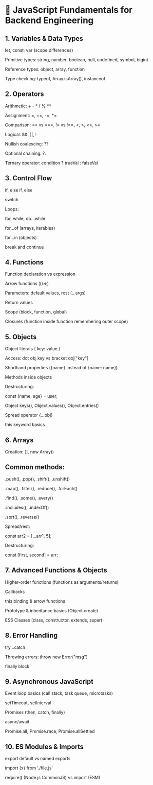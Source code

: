 # 📌 JavaScript Fundamentals for Backend Engineering

## 1. Variables & Data Types

let, const, var (scope differences)

Primitive types: string, number, boolean, null, undefined, symbol, bigint

Reference types: object, array, function

Type checking: typeof, Array.isArray(), instanceof

## 2. Operators

Arithmetic: + - * / % **

Assignment: =, +=, -=, *=

Comparison: == vs ===, != vs !==, <, >, <=, >=

Logical: &&, ||, !

Nullish coalescing: ??

Optional chaining: ?.

Ternary operator: condition ? trueVal : falseVal

## 3. Control Flow

if, else if, else

switch

Loops:

for, while, do...while

for...of (arrays, iterables)

for...in (objects)

break and continue

## 4. Functions

Function declaration vs expression

Arrow functions (()=>)

Parameters: default values, rest (...args)

Return values

Scope (block, function, global)

Closures (function inside function remembering outer scope)

## 5. Objects

Object literals { key: value }

Access: dot obj.key vs bracket obj["key"]

Shorthand properties ({name} instead of {name: name})

Methods inside objects

Destructuring:

const {name, age} = user;

Object.keys(), Object.values(), Object.entries()

Spread operator {...obj}

this keyword basics

## 6. Arrays

Creation: [], new Array()

## Common methods:

.push(), .pop(), .shift(), .unshift()

.map(), .filter(), .reduce(), .forEach()

.find(), .some(), .every()

.includes(), .indexOf()

.sort(), .reverse()

Spread/rest:

const arr2 = [...arr1, 5];

Destructuring:

const [first, second] = arr;

## 7. Advanced Functions & Objects

Higher-order functions (functions as arguments/returns)

Callbacks

this binding & arrow functions

Prototype & inheritance basics (Object.create)

ES6 Classes (class, constructor, extends, super)

## 8. Error Handling

try...catch

Throwing errors: throw new Error("msg")

finally block

## 9. Asynchronous JavaScript

Event loop basics (call stack, task queue, microtasks)

setTimeout, setInterval

Promises (then, catch, finally)

async/await

Promise.all, Promise.race, Promise.allSettled

## 10. ES Modules & Imports

export default vs named exports

import {x} from './file.js'

require() (Node.js CommonJS) vs import (ESM)